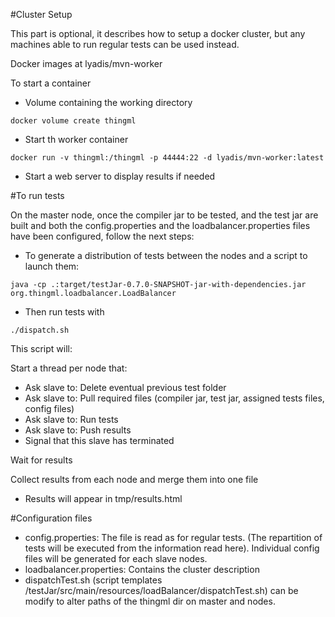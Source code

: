 #Cluster Setup

This part is optional, it describes how to setup a docker cluster, but any machines able to run regular tests can be used instead.

Docker images at lyadis/mvn-worker

To start a container
 * Volume containing the working directory
```
docker volume create thingml
```
 * Start th worker container
```
docker run -v thingml:/thingml -p 44444:22 -d lyadis/mvn-worker:latest
```
 * Start a web server to display results if needed

#To run tests

On the master node, once the compiler jar to be tested, and the test jar are built and both the config.properties and the loadbalancer.properties files have been configured, follow the next steps:

 * To generate a distribution of tests between the nodes and a script to launch them:
```
java -cp .:target/testJar-0.7.0-SNAPSHOT-jar-with-dependencies.jar org.thingml.loadbalancer.LoadBalancer
```

 * Then run tests with
```
./dispatch.sh
```
This script will: 

Start a thread per node that:
 - Ask slave to: Delete eventual previous test folder
 - Ask slave to: Pull required files (compiler jar, test jar, assigned tests files, config files)
 - Ask slave to: Run tests
 - Ask slave to: Push results
 - Signal that this slave has terminated

Wait for results

Collect results from each node and merge them into one file

 * Results will appear in tmp/results.html

#Configuration files

 * config.properties: The file is read as for regular tests. (The repartition of tests will be executed from the information read here). Individual config files will be generated for each slave nodes.
 * loadbalancer.properties: Contains the cluster description
 * dispatchTest.sh (script templates /testJar/src/main/resources/loadBalancer/dispatchTest.sh) can be modify to alter paths of the thingml dir on master and nodes.

